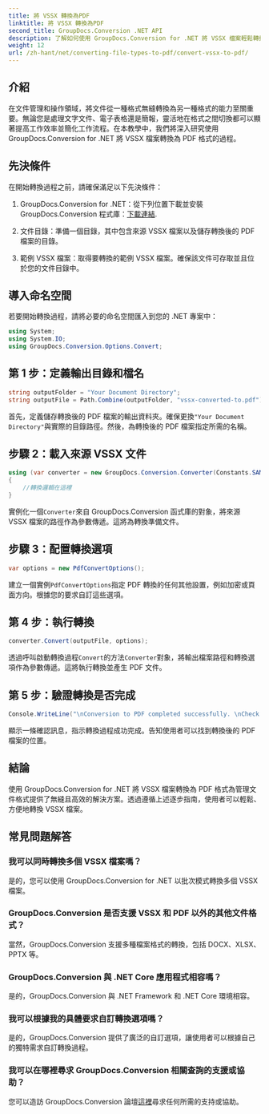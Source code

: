 ```yaml
---
title: 將 VSSX 轉換為PDF
linktitle: 將 VSSX 轉換為PDF
second_title: GroupDocs.Conversion .NET API
description: 了解如何使用 GroupDocs.Conversion for .NET 將 VSSX 檔案輕鬆轉換為 PDF 格式。簡化您的文件管理工作流程。
weight: 12
url: /zh-hant/net/converting-file-types-to-pdf/convert-vssx-to-pdf/
---
```

## 介紹
在文件管理和操作領域，將文件從一種格式無縫轉換為另一種格式的能力至關重要。無論您是處理文字文件、電子表格還是簡報，靈活地在格式之間切換都可以顯著提高工作效率並簡化工作流程。在本教學中，我們將深入研究使用 GroupDocs.Conversion for .NET 將 VSSX 檔案轉換為 PDF 格式的過程。
## 先決條件
在開始轉換過程之前，請確保滿足以下先決條件：
1.  GroupDocs.Conversion for .NET：從下列位置下載並安裝 GroupDocs.Conversion 程式庫：[下載連結](https://releases.groupdocs.com/conversion/net/).
   
2. 文件目錄：準備一個目錄，其中包含來源 VSSX 檔案以及儲存轉換後的 PDF 檔案的目錄。
3. 範例 VSSX 檔案：取得要轉換的範例 VSSX 檔案。確保該文件可存取並且位於您的文件目錄中。

## 導入命名空間
若要開始轉換過程，請將必要的命名空間匯入到您的 .NET 專案中：
```csharp
using System;
using System.IO;
using GroupDocs.Conversion.Options.Convert;
```

## 第 1 步：定義輸出目錄和檔名
```csharp
string outputFolder = "Your Document Directory";
string outputFile = Path.Combine(outputFolder, "vssx-converted-to.pdf");
```
首先，定義儲存轉換後的 PDF 檔案的輸出資料夾。確保更換`"Your Document Directory"`與實際的目錄路徑。然後，為轉換後的 PDF 檔案指定所需的名稱。
## 步驟 2：載入來源 VSSX 文件
```csharp
using (var converter = new GroupDocs.Conversion.Converter(Constants.SAMPLE_VSSX))
{
    //轉換邏輯在這裡
}
```
實例化一個`Converter`來自 GroupDocs.Conversion 函式庫的對象，將來源 VSSX 檔案的路徑作為參數傳遞。這將為轉換準備文件。
## 步驟 3：配置轉換選項
```csharp
var options = new PdfConvertOptions();
```
建立一個實例`PdfConvertOptions`指定 PDF 轉換的任何其他設置，例如加密或頁面方向。根據您的要求自訂這些選項。
## 第 4 步：執行轉換
```csharp
converter.Convert(outputFile, options);
```
透過呼叫啟動轉換過程`Convert`的方法`Converter`對象，將輸出檔案路徑和轉換選項作為參數傳遞。這將執行轉換並產生 PDF 文件。
## 第 5 步：驗證轉換是否完成
```csharp
Console.WriteLine("\nConversion to PDF completed successfully. \nCheck output in {0}", outputFolder);
```
顯示一條確認訊息，指示轉換過程成功完成。告知使用者可以找到轉換後的 PDF 檔案的位置。

## 結論
使用 GroupDocs.Conversion for .NET 將 VSSX 檔案轉換為 PDF 格式為管理文件格式提供了無縫且高效的解決方案。透過遵循上述逐步指南，使用者可以輕鬆、方便地轉換 VSSX 檔案。
## 常見問題解答
### 我可以同時轉換多個 VSSX 檔案嗎？
是的，您可以使用 GroupDocs.Conversion for .NET 以批次模式轉換多個 VSSX 檔案。
### GroupDocs.Conversion 是否支援 VSSX 和 PDF 以外的其他文件格式？
當然，GroupDocs.Conversion 支援多種檔案格式的轉換，包括 DOCX、XLSX、PPTX 等。
### GroupDocs.Conversion 與 .NET Core 應用程式相容嗎？
是的，GroupDocs.Conversion 與 .NET Framework 和 .NET Core 環境相容。
### 我可以根據我的具體要求自訂轉換選項嗎？
是的，GroupDocs.Conversion 提供了廣泛的自訂選項，讓使用者可以根據自己的獨特需求自訂轉換過程。
### 我可以在哪裡尋求 GroupDocs.Conversion 相關查詢的支援或協助？
您可以造訪 GroupDocs.Conversion 論壇[這裡](https://forum.groupdocs.com/c/conversion/11)尋求任何所需的支持或協助。